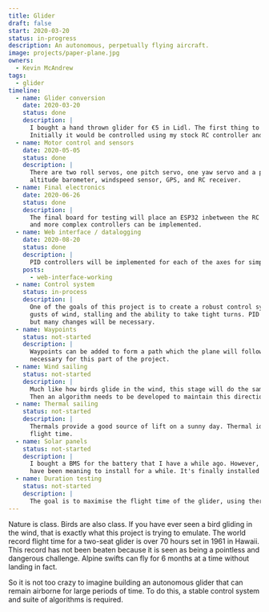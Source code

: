 ```yaml
---
title: Glider
draft: false
start: 2020-03-20
status: in-progress
description: An autonomous, perpetually flying aircraft.
image: projects/paper-plane.jpg
owners:
  - Kevin McAndrew
tags: 
  - glider
timeline:
  - name: Glider conversion
    date: 2020-03-20
    status: done
    description: |
      I bought a hand thrown glider for €5 in Lidl. The first thing to do was to put a motor and servos on it.
      Initially it would be controlled using my stock RC controller and receiver.
  - name: Motor control and sensors
    date: 2020-05-05
    status: done
    description: |
      There are two roll servos, one pitch servo, one yaw servo and a propeller BLDC. There will also be a 9DOF IMU,
      altitude barometer, windspeed sensor, GPS, and RC receiver.
  - name: Final electronics
    date: 2020-06-26
    status: done
    description: |
      The final board for testing will place an ESP32 inbetween the RC receiver and the motors so that PID control
      and more complex controllers can be implemented.
  - name: Web interface / datalogging
    date: 2020-08-20
    status: done
    description: |
      PID controllers will be implemented for each of the axes for simpler intial controls and some level of automation.
    posts:
      - web-interface-working
  - name: Control system
    status: in-process
    description: |
      One of the goals of this project is to create a robust control system that can withstand imbalance in the plane,
      gusts of wind, stalling and the ability to take tight turns. PID controllers are the first initial starting point,
      but many changes will be necessary.
  - name: Waypoints
    status: not-started
    description: |
      Waypoints can be added to form a path which the plane will follow. GPS, altitude and a good control system are all
      necessary for this part of the project.
  - name: Wind sailing
    status: not-started
    description: |
      Much like how birds glide in the wind, this stage will do the same. Wind direction needs to be determined.
      Then an algorithm needs to be developed to maintain this direction and glide efficiently.
  - name: Thermal sailing
    status: not-started
    description: |
      Thermals provide a good source of lift on a sunny day. Thermal identification and following could help increase
      flight time.
  - name: Solar panels
    status: not-started
    description: |
      I bought a BMS for the battery that I have a while ago. However, the BMS was faulty. I have a new one that I
      have been meaning to install for a while. It's finally installed now 😊
  - name: Duration testing
    status: not-started
    description: |
      The goal is to maximise the flight time of the glider, using thermals, solar and wind.
---
```


Nature is class. Birds are also class. If you have ever seen a bird gliding in the wind, that is exactly what this project is trying to emulate. The world record flight time for a two-seat glider is over 70 hours set in 1961 in Hawaii. This record has not been beaten because it is seen as being a pointless and dangerous challenge. Alpine swifts can fly for 6 months at a time without landing in fact.

So it is not too crazy to imagine building an autonomous glider that can remain airborne for large periods of time. To do this, a stable control system and suite of algorithms is required.